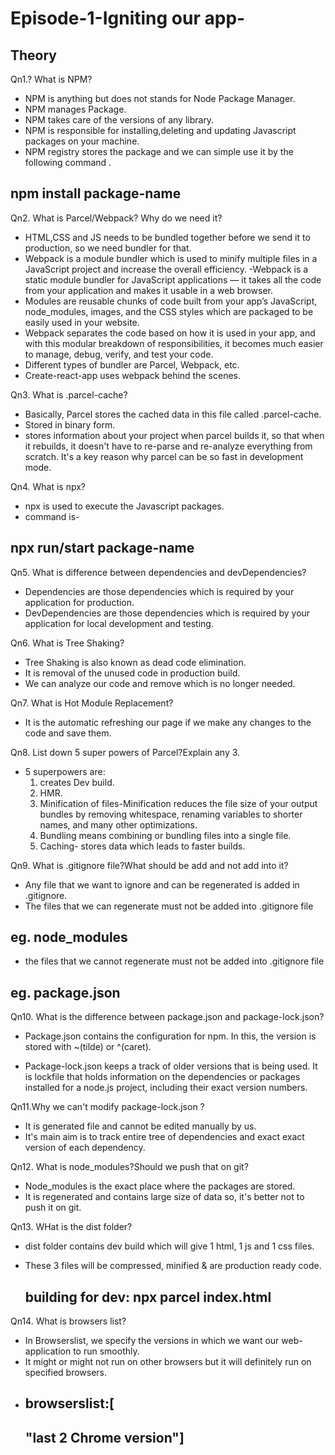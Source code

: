# Episode-1-Igniting our app-
## Theory

Qn1.? What is NPM?
-  NPM is anything but does not stands for Node Package Manager.
- NPM manages Package.
- NPM takes care of the versions of any library.
- NPM is responsible for installing,deleting and updating Javascript packages on your machine.
- NPM registry stores the package and we can simple use it by the following command .
##      npm install package-name

Qn2. What is Parcel/Webpack? Why do we need it?
- HTML,CSS and JS needs to be bundled together before we send it to production, so we need bundler for that.
- Webpack is a module bundler which is used to minify multiple files in a JavaScript project and increase the overall efficiency.
-Webpack is a static module bundler for JavaScript applications — it takes all the code from your application and makes it usable in a web browser. 
- Modules are reusable chunks of code built from your app’s JavaScript, node_modules, images, and the CSS styles which are packaged to be easily used in your website. 
- Webpack separates the code based on how it is used in your app, and with this modular breakdown of responsibilities, it becomes much easier to manage, debug, verify, and test your code.
- Different types of bundler are Parcel, Webpack, etc.
- Create-react-app uses webpack behind the scenes.

Qn3. What is .parcel-cache? 
- Basically, Parcel stores the cached data in this file called .parcel-cache.
- Stored in binary form.
- stores information about your project when parcel builds it, so that when it rebuilds, it doesn't have to re-parse and re-analyze everything from scratch. It's a key reason why parcel can be so fast in development mode.
  
Qn4. What is npx?
- npx is used to execute the Javascript packages.
- command is-
 ##  npx run/start package-name

Qn5. What is difference between dependencies and devDependencies?
- Dependencies are those dependencies which is required by your application  for production.
- DevDependencies are those dependencies which is required by your application  for local development and testing.
 
Qn6. What is Tree Shaking?
- Tree Shaking is also known as dead code elimination.
- It is removal of the unused code in production build.
- We can analyze our code and remove which is no longer needed.

Qn7. What is Hot Module Replacement?
- It is the automatic refreshing our page if we make any changes to the code and save them.

Qn8. List down 5 super powers of Parcel?Explain any 3.
- 5 superpowers are:
  1. creates Dev build.
  2. HMR.
  3. Minification of files-Minification reduces the file size of your output bundles by removing whitespace, renaming variables to shorter names, and many other optimizations.
  4. Bundling means combining or bundling files into a single file.
  5. Caching- stores data which leads to   faster builds.


Qn9. What is .gitignore file?What should be add and not add into it?
- Any file that we want to ignore and can be regenerated is added in .gitignore.
- The files that we can regenerate must not be added into .gitignore file 
 ## eg. node_modules
- the files that we cannot regenerate must not be added into .gitignore file
 ## eg. package.json

Qn10.  What is the difference between package.json and package-lock.json?
- Package.json contains the configuration for npm.
In this, the version is stored with ~(tilde) or ^(caret).

- Package-lock.json keeps a track of older versions that is being used.
It is lockfile that holds information on the dependencies or packages installed for a node.js project, including their exact version numbers.

Qn11.Why we can't modify package-lock.json ?
- It is generated file and cannot be edited manually by us.
- It's main aim is to track entire tree of dependencies and exact exact version of each dependency.

Qn12. What is node_modules?Should we push that on git?
- Node_modules is the exact place where the packages are stored.
- It is regenerated and contains large size of data so, it's better not to push it on git.

Qn13. WHat is the dist folder?
- dist folder contains dev build which will give  1 html, 1 js and 1 css files.
- These 3 files will be compressed, minified & are production ready code.

     ## building for dev: npx parcel index.html

Qn14. What is browsers list?
- In Browserslist, we specify the versions in which we want our web-application  to run smoothly.
- It might or might not run on other browsers but it will definitely run on specified browsers.
- ##  browserslist:[
   ##       "last 2 Chrome version"]
